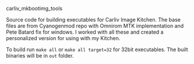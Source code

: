  carliv_mkbootimg_tools
 
 Source code for building executables for Carliv Image Kitchen. 
The base files are from Cyanogenmod repo with Omnirom MTK implementation and Pete Batard fix for windows. I worked with all these and created a personalized version for using with my Kitchen.

To build run `make all` or `make all target=32` for 32bit executables.
The built binaries will be in `out` folder.
